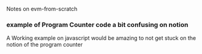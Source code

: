 Notes on evm-from-scratch

### example of Program Counter code a bit confusing on notion

A Working example on javascript would be amazing to not get stuck on the notion of the program counter
